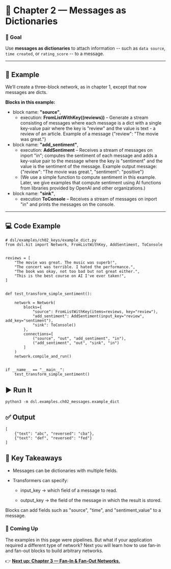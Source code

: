 # 🧩 Chapter 2 — Messages as Dictionaries

### 🎯 Goal
Use **messages as dictionaries** to attach information -- such as `data source`, `time created`, or `rating_score` -- to a message.

---

## 📍 Example

We’ll create a three-block network, as in chapter 1, except that now messages are dicts.

**Blocks in this example:**
- block name: **"source"**, 
  - execution: **FromListWithKey((reviews))** – Generate a stream consisting of messages where each message is a dict with a single key-value pair where the key is "review" and the value is text - a review of an article. Example of a message {"review": "The movie was great."}
- block name: **"add_sentiment"**, 
  - execution: **AddSentiment** – Receives a stream of messages on inport "in"; computes the sentiment of each message and adds a key-value pair to the message where the key is "sentiment" and the value is the sentiment of the message. Example output message: {"review": "The movie was great.", "sentiment": "positive"}
  - (We use a simple function to compute sentiment in this example. Later, we give examples that compute sentiment using AI functions from libraries provided by OpenAI and other organizations.)
- block name: **"sink"**, 
  - execution **ToConsole** – Receives a stream of messages on inport "in" and prints the messages on the console.

---


## 💻 Code Example

```
# dsl/examples/ch02_keys/example_dict.py
from dsl.kit import Network, FromListWithKey, AddSentiment, ToConsole


reviews = [
    "The movie was great. The music was superb!",
    "The concert was terrible. I hated the performance.",
    "The book was okay, not too bad but not great either.",
    "This is the best course on AI I've ever taken!",
]


def test_transform_simple_sentiment():

    network = Network(
        blocks={
            "source": FromListWithKey(items=reviews, key="review"),
            "add_sentiment": AddSentiment(input_key="review", add_key="sentiment"),
            "sink": ToConsole()
        },
        connections=[
            ("source", "out", "add_sentiment", "in"),
            ("add_sentiment", "out", "sink", "in")
        ]
    )
    network.compile_and_run()


if __name__ == "__main__":
    test_transform_simple_sentiment()
```

## ▶️ Run It
```
python3 -m dsl.examples.ch02_messages.example_dict
```

## ✅ Output
```
[
    {"text": "abc", "reversed": "cba"},
    {"text": "def", "reversed": "fed"}
]
```

## 🧠 Key Takeaways

- Messages can be dictionaries with multiple fields.

- Transformers can specify:
    - input_key → which field of a message to read.

    - output_key → the field of the message in which the result is stored.

Blocks can add fields such as "source", "time", and "sentiment_value" to a message.

### 🚀 Coming Up

The examples in this page were pipelines. But what if your application required a different type of network? Next you will learn how to use fan-in and fan-out blocks to build arbitrary networks.

👉 [**Next up: Chapter 3 — Fan-In & Fan-Out Networks.**](../ch03_fanin_fanout/README.md)